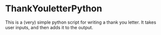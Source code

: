 # ThankYouletterPython

This is a (very) simple python script for writing a thank you letter.
It takes user inputs, and then adds it to the output.
